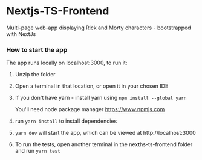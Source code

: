 # Nextjs-TS-Frontend
Multi-page web-app displaying Rick and Morty characters - bootstrapped with NextJs

### How to start the app
The app runs locally on localhost:3000, to run it:

1. Unzip the folder
2. Open a terminal in that location, or open it in your chosen IDE
3. If you don't have yarn - install yarn using
   `npm install --global yarn`

    You'll need node package manager https://www.npmjs.com

4. run `yarn install` to install dependencies
5. `yarn dev` will start the app, which can be viewed at http://localhost:3000
6. To run the tests, open another terminal in the nexths-ts-frontend folder and run `yarn test`
